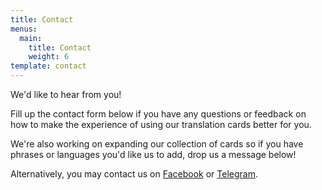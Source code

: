 ```yaml
---
title: Contact
menus:
  main:
    title: Contact
    weight: 6
template: contact
---
```

We'd like to hear from you!

Fill up the contact form below if you have any questions or feedback on how to make the experience of using our translation cards better for you. 

We're also working on expanding our collection of cards so if you have phrases or languages you'd like us to add, drop us a message below!

Alternatively, you may contact us on <a href="https://www.facebook.com/VisualAidSG/" target="_blank">Facebook</a> or <a href="https://t.me/visualaid" target="_blank">Telegram</a>.